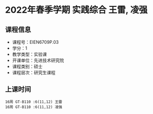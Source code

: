 # 2022年春季学期 实践综合 王雷, 凌强






## 课程信息

- 课程号：EIEN6709P.03
- 学分：1
- 教学类型：实验课
- 开课单位：先进技术研究院
- 课程类别：硕士
- 课程层次：研究生课程

## 上课时间

```
16周 GT-B110 :6(11,12) 王雷
16周 GT-B110 :6(11,12) 凌强
```

